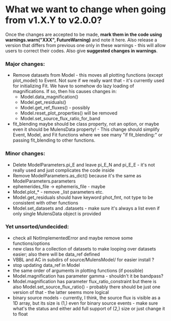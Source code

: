 # What we want to change when going from v1.X.Y to v2.0.0?

Once the changes are accepted to be made, **mark them in the code using warnings.warn("XXX", FutureWarning)** and note it here. Also release a version that differs from previous one only in these warnings - this will allow users to correct their codes.  Also give **suggested changes in warnings**.

### Major changes:

 * Remove datasets from Model - this moves all plotting functions (except plot\_model) to Event. Not sure if we really want that - it's currently used for initializing Fit. We have to somehow do lazy loading of magnifications. If so, then his causes changes in:
   * Model.data\_magnification()
   * Model.get\_residuals()
   * Model.get\_ref\_fluxes() - possibly
   * Model.reset\_plot\_properties() will be removed
   * Model.set\_source\_flux\_ratio\_for\_band
 * fit\_blending maybe should be class property, not an option, or maybe even it should be MulensData property! - This change should simplify Event, Model, and Fit functions where we see many "if fit\_blending:" or passing fit\_blending to other functions.

### Minor changes:
 * Delete ModelParameters.pi\_E and leave pi\_E\_N and pi\_E\_E - it's not really used and just complicates the code inside
 * Remove ModelParameters.as\_dict() because it's the same as ModelParameters.parameters
 * ephemerides\_file -> ephemeris\_file - maybe
 * Model.plot\_\* - remove \_list parameters etc.
 * Model.get\_residuals should have keyword phot\_fmt, not type to be consistent with other functions
 * Model.set\_datasets and .datasets - make sure it's always a list even if only single MulensData object is provided

### Yet unsorted/undecided:
 * check all NotImplementedError and maybe remove some functions/options
 * new class for a collection of datasets to make looping over datasets easier; also there will be data\_ref defined
 * VBBL and AC in subdirs of source/MulensModel/ for easier install ?
 * stop updating data\_ref in Model
 * the same order of arguments in plotting functions (if possible)
 * Model.magnification has parameter gamma - shouldn't it be bandpass?
 * Model.magnification has parameter flux\_ratio\_constraint but there is also Model.set\_source\_flux\_ratio() - probably there should be just one version of that - the latter seems more logical
 * binary source models - currently, I think, the source flux is visible as a 1D array, but its size is (1,) even for binary source events - make sure what's the status and either add full support of (2,) size or just change it to float
